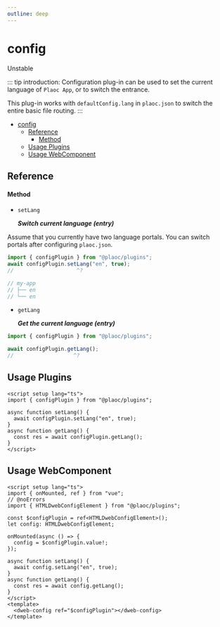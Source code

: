 ```yaml
---
outline: deep
---
```


# config

<Badges name="@plaoc/plugins" /> <Badge type="warning">Unstable</Badge>

::: tip introduction:
Configuration plug-in can be used to set the current language of `Plaoc App`, or to switch the entrance.

This plug-in works with `defaultConfig.lang` in `plaoc.json` to switch the entire basic file routing.
:::

- [config](#config)
  - [Reference](#reference)
    - [Method](#method)
  - [Usage Plugins](#usage-plugins)
  - [Usage WebComponent](#usage-webcomponent)

## Reference

#### Method

- `setLang`

  **_Switch current language (entry)_**

Assume that you currently have two language portals. You can switch portals after configuring `plaoc.json`.

```ts twoslash
import { configPlugin } from "@plaoc/plugins";
await configPlugin.setLang("en", true);
//                    ^?

// my-app
// ├── en
// └── en
```

- `getLang`

  **_Get the current language (entry)_**

```ts twoslash
import { configPlugin } from "@plaoc/plugins";

await configPlugin.getLang();
//                   ^?
```

## Usage Plugins

```vue twoslash
<script setup lang="ts">
import { configPlugin } from "@plaoc/plugins";

async function setLang() {
  await configPlugin.setLang("en", true);
}
async function getLang() {
  const res = await configPlugin.getLang();
}
</script>
```

## Usage WebComponent

```vue twoslash
<script setup lang="ts">
import { onMounted, ref } from "vue";
// @noErrors
import { HTMLDwebConfigElement } from "@plaoc/plugins";

const $configPlugin = ref<HTMLDwebConfigElement>();
let config: HTMLDwebConfigElement;

onMounted(async () => {
  config = $configPlugin.value!;
});

async function setLang() {
  await config.setLang("en", true);
}
async function getLang() {
  const res = await config.getLang();
}
</script>
<template>
  <dweb-config ref="$configPlugin"></dweb-config>
</template>
```
